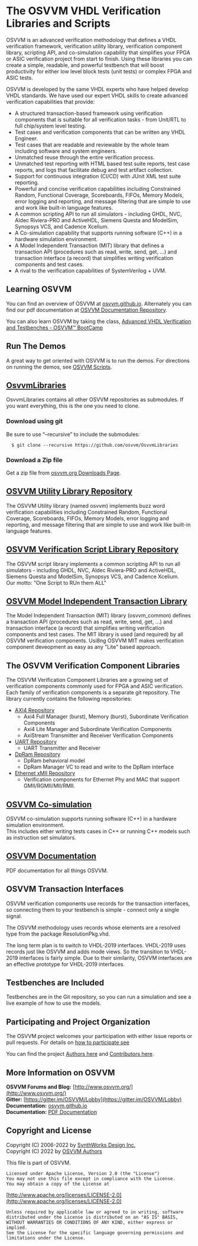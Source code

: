 # The OSVVM VHDL Verification Libraries and Scripts
OSVVM is an advanced verification methodology that 
defines a VHDL verification framework, verification utility library, 
verification component library, scripting API, and co-simulation capability 
that simplifies your FPGA or ASIC verification project from start to finish. 
Using these libraries you can create a simple, readable, 
and powerful testbench that will boost productivity for either 
low level block tests (unit tests) or complex FPGA and ASIC tests.

OSVVM is developed by the same VHDL experts who
have helped develop VHDL standards.
We have used our expert VHDL skills to create
advanced verification capabilities that provide:  

- A structured transaction-based framework using verification components that is suitable for all verification tasks - from Unit/RTL to full chip/system level testing.
- Test cases and verification components that can be written any VHDL Engineer.
- Test cases that are readable and reviewable by the whole team including software and system engineers.   
- Unmatched reuse through the entire verification process.    
- Unmatched test reporting with HTML based test suite reports, test case reports, and logs that facilitate debug and test artifact collection.   
- Support for continuous integration (CI/CD) with JUnit XML test suite reporting.  
- Powerful and concise verification capabilities including Constrained Random, Functional Coverage, Scoreboards, FIFOs, Memory Models, error logging and reporting, and message filtering that are simple to use and work like built-in language features.
- A common scripting API to run all simulators - including GHDL, NVC, Aldec Riviera-PRO and ActiveHDL, Siemens Questa and ModelSim, Synopsys VCS, and Cadence Xcelium.  
- A Co-simulation capability that supports running software (C++) in a hardware simulation environment.
- A Model Independent Transaction (MIT) library that defines a transaction API (procedures such as read, write, send, get, …)  and transaction interface (a record) that simplifies writing verification components and test cases.
- A rival to the verification capabilities of SystemVerilog + UVM.  

## Learning OSVVM
You can find an overview of OSVVM at [osvvm.github.io](https://osvvm.github.io).
Alternately you can find our pdf documentation at 
[OSVVM Documentation Repository](https://github.com/OSVVM/Documentation#readme).

You can also learn OSVVM by taking the class, [Advanced VHDL Verification and Testbenches - OSVVM&trade; BootCamp](https://synthworks.com/vhdl_testbench_verification.htm)

## Run The Demos
A great way to get oriented with OSVVM is to run the demos.
For directions on running the demos, see [OSVVM Scripts](https://github.com/osvvm/OSVVM-Scripts#readme).

## [OsvvmLibraries](https://github.com/osvvm/OsvvmLibraries) 
OsvvmLibraries contains all other OSVVM repositories as submodules.   If you want everything, this is the one you need to clone.   

### Download using git
Be sure to use “–recursive” to include the submodules:
```    
  $ git clone --recursive https://github.com/osvvm/OsvvmLibraries
```

### Download a Zip file
Get a zip file from [osvvm.org Downloads Page](https://osvvm.org/downloads).

## [OSVVM Utility Library Repository](https://github.com/osvvm/osvvm#readme) 
The OSVVM Utility library (named osvvm) implements 
buzz word verification capabilities including Constrained Random, Functional Coverage, 
Scoreboards, FIFOs, Memory Models, error logging and reporting, and message filtering 
that are simple to use and work like built-in language features.


## [OSVVM Verification Script Library Repository](https://github.com/osvvm/OSVVM-Scripts)
The OSVVM script library implements
a common scripting API to run all simulators - 
including GHDL, NVC, Aldec Riviera-PRO and ActiveHDL, Siemens Questa and ModelSim, Synopsys VCS, and Cadence Xcelium.  
Our motto: "One Script to RUn them ALL"
  
## [OSVVM Model Independent Transaction Library](https://github.com/osvvm/OSVVM-Common#readme)
The Model Independent Transaction (MIT) library (osvvm_common) defines a transaction API (procedures such as read, write, send, get, …) 
and transaction interface (a record) that simplifies writing verification components and test cases. 
The MIT library is used (and required) by all OSVVM verification components.
Usi8ng OSVVM MIT makes verification component deveopment as easy as any "Lite" based approach.


## The OSVVM Verification Component Libraries
The OSVVM Verification Component Libraries are a growing set of 
verification components commonly used for FPGA and ASIC verification.
Each family of verification components is a separate git repository. 
The library currently contains the following repositories:

  - [AXI4 Repository](https://github.com/osvvm/AXI4#readme) 
    - Axi4 Full Manager (burst), Memory (burst), Subordinate Verification Components
    - Axi4 Lite Manager and Subordinate Verification Components
    - AxiStream Transmitter and Receiver Verification Components
  - [UART Repository](https://github.com/osvvm/UART#readme) 
    - UART Transmitter and Receiver
  - [DpRam Repository](https://github.com/osvvm/DpRam) 
    - DpRam behavioral model 
    - DpRam Manager VC to read and write to the DpRam interface
  - [Ethernet xMII Repository](https://github.com/osvvm/Ethernet) 
    - Verification components for Ethernet Phy and MAC that support GMII/RGMII/MII/RMII.

## [OSVVM Co-simulation](https://github.com/OSVVM/CoSim#readme)
OSVVM co-simulation supports running software (C++) in a hardware simulation environment.  
This includes either writing tests cases in C++ or running C++ models such as instruction set simulators.

## [OSVVM Documentation](https://github.com/OSVVM/Documentation#readme)
PDF documentation for all things OSVVM.


## OSVVM Transaction Interfaces 
OSVVM verification components use records for the 
transaction interfaces, so connecting them to your 
testbench is simple - connect only a single signal.

The OSVVM methodology uses records whose elements
are a resolved type from the package ResolutionPkg.vhd.  

The long term plan is to switch to VHDL-2019 interfaces.
VHDL-2019 uses records just like OSVVM and adds mode 
views.   So the transition to VHDL-2019 interfaces 
is fairly simple. Due to their similarity, OSVVM 
interfaces are an effective prototype for VHDL-2019 
interfaces.      

## Testbenches are Included 

Testbenches are in the Git repository, so you can 
run a simulation and see a live example 
of how to use the models.

## Participating and Project Organization 
The OSVVM project welcomes your participation with either 
issue reports or pull requests.
For details on [how to participate see](CONTRIBUTING.md)

You can find the project [Authors here](AUTHORS.md) and
[Contributors here](CONTRIBUTORS.md).

## More Information on OSVVM

**OSVVM Forums and Blog:**     [http://www.osvvm.org/](http://www.osvvm.org/)   
**Gitter:** [https://gitter.im/OSVVM/Lobby](https://gitter.im/OSVVM/Lobby)  
**Documentation:** [osvvm.github.io](https://osvvm.github.io)    
**Documentation:** [PDF Documentation](https://github.com/OSVVM/Documentation)  

## Copyright and License
Copyright (C) 2006-2022 by [SynthWorks Design Inc.](http://www.synthworks.com/)  
Copyright (C) 2022 by [OSVVM Authors](AUTHORS.md)   

This file is part of OSVVM.

    Licensed under Apache License, Version 2.0 (the "License")
    You may not use this file except in compliance with the License.
    You may obtain a copy of the License at

  [http://www.apache.org/licenses/LICENSE-2.0](http://www.apache.org/licenses/LICENSE-2.0)

    Unless required by applicable law or agreed to in writing, software
    distributed under the License is distributed on an "AS IS" BASIS,
    WITHOUT WARRANTIES OR CONDITIONS OF ANY KIND, either express or implied.
    See the License for the specific language governing permissions and
    limitations under the License.
